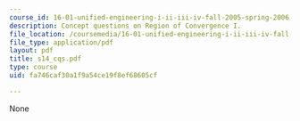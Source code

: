 ```yaml
---
course_id: 16-01-unified-engineering-i-ii-iii-iv-fall-2005-spring-2006
description: Concept questions on Region of Convergence I.
file_location: /coursemedia/16-01-unified-engineering-i-ii-iii-iv-fall-2005-spring-2006/fa746caf30a1f9a54ce19f8ef68605cf_s14_cqs.pdf
file_type: application/pdf
layout: pdf
title: s14_cqs.pdf
type: course
uid: fa746caf30a1f9a54ce19f8ef68605cf

---
```

None